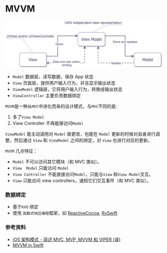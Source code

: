 # MVVM

![mvvm](_images/mvvm.png)

- `Model` 数据层，读写数据，保存 App 状态
- `View` 页面层，提供用户输入行为，并且显示输出状态
- `ViewModel` 逻辑层，它将用户输入行为，转换成输出状态
- `ViewController` 主要负责数据绑定

`MVVM`是一种从`MVC`中进化而来的设计模式，与`MVC`不同的是:
  1. 多了`View Model`
  2. View Controller 不再能够访问`Model`

`ViewModel` 能主动调用对 `Model` 做更改，也能在 `Model` 更新的时候对自身进行调整，然后通过 `View` 和 `ViewModel` 之间的绑定，对 `View` 也进行对应的更新。

`MVVM` 几点特征：

- `Model` 不可以访问其它模块（和 MVC 类似）。
- `View  Model` 只能访问 `Model`
- `View Controller` 不能直接访问`Model`，只能与`View` 和`View Model`交互。
- `View` 只能访问 view controllers，通知它们交互事件（和 MVC 类似）。

### 数据绑定

- 基于`KVO` 绑定
- 使用 `函数式响应编程`框架，如 [ReactiveCocoa][ReactiveCocoa], [RxSwift][RxSwift]

### 参考资料

- [iOS 架构模式 - 简述 MVC, MVP, MVVM 和 VIPER (译)](https://blog.coding.net/blog/ios-architecture-patterns)
- [MVVM in Swift](http://artsy.github.io/blog/2015/09/24/mvvm-in-swift/)

[ReactiveCocoa]: https://github.com/ReactiveCocoa/ReactiveCocoa
[RxSwift]: https://github.com/ReactiveX/RxSwift

